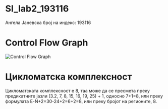 # SI_lab2_193116
Ангела Јаневска 
број на индекс: 193116

# Control Flow Graph #
![Control Flow Graph](https://user-images.githubusercontent.com/80795984/119896511-6697c780-bf3f-11eb-983e-81958c3fa15f.jpg)

# Цикломатска комплексност #
Цикломатската комплексност е 8, таа може да се пресмета преку предикатните јазли (3.2, 7, 8, 15, 16, 19, 25) + 1, односно 7+1=8, или преку формулата E-N+2=30-24+2=6+2=8, или преку бројот на регионите, 8.

